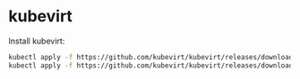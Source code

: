# kubevirt

Install kubevirt:
```bash
kubectl apply -f https://github.com/kubevirt/kubevirt/releases/download/v0.37.2/kubevirt-operator.yaml
kubectl apply -f https://github.com/kubevirt/kubevirt/releases/download/v0.37.2/kubevirt-cr.yaml
```

